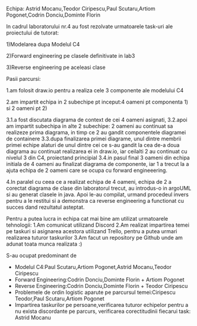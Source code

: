 Echipa:
Astrid Mocanu,Teodor Ciripescu,Paul Scutaru,Artiom Pogonet,Codrin Donciu,Dominte Florin

In cadrul laboratorului nr.4 au fost rezolvate urmatoarele task-uri ale proiectului de tutorat:

1)Modelarea dupa Modelul C4

2)Forward engineering pe clasele definitivate in lab3

3)Reverse engineering pe aceleasi clase


Pasii parcursi:

1.am folosit draw.io pentru a realiza cele 3 componente ale modelului C4

2.am impartit echipa in 2 subechipe pt inceput:4 oameni pt componenta 1) si 2 oameni pt 2)

3.1.a fost discutata diagrama de context de cei 4 oameni asignati, 
3.2.apoi am impartit subechipa in alte 2 subechipe:
   2 oameni au continuat sa realizeze prima diagrama, in timp ce 2 au gandit componentele diagramei de containere
3.3.dupa finalizarea primei diagrame, unul dintre membrii primei echipe alaturi de unul dintre cei ce s-au gandit la cea de-a doua diagrama au continuat realizarea ei in draw.io, iar ceilalti 2 au continuat cu nivelul 3 din C4, proiectand principial
3.4.in pasul final 3 oameni din echipa initiala de 4 oameni au finalizat diagrama de componente, iar 1 a trecut la a ajuta echipa de 2 oameni care se ocupa cu forward engineeering.

4.In paralel cu ceea ce a realizat echipa de 4 oameni, echipa de 2 a corectat diagrama de clase din laboratorul trecut, au introdus-o in argoUML si au generat clasele in java. Apoi le-au compilat, urmand procedeul invers pentru a le restitui si a demonstra ca reverse engineering a functionat cu succes dand rezultatul asteptat.


Pentru a putea lucra in echipa cat mai bine am utilizat urmatoarele tehnologii:
1.Am comunicat utilizand Discord
2.Am realizat impartirea temei pe taskuri si asignarea acestora utilizand Trello, pentru a putea urmari realizarea tuturor taskurilor
3.Am facut un repository pe Github unde am adunat toata munca realizata :)


S-au ocupat predominant de
* Modelul C4:Paul Scutaru,Artiom Pogonet,Astrid Mocanu,Teodor Ciripescu
* Forward Engineering:Codrin Donciu,Dominte Florin + Artiom Pogonet
* Reverse Engineering:Codrin Donciu,Dominte Florin + Teodor Ciripescu
* Problemele de ordin logistic aparute pe parcursul temei:Ciripescu Teodor,Paul Scutaru,Artiom Pogonet
* Impartirea taskurilor pe persoane,verificarea tuturor echipelor pentru a nu exista discordante pe parcurs, verificarea corectitudinii fiecarui task: Astrid Mocanu
